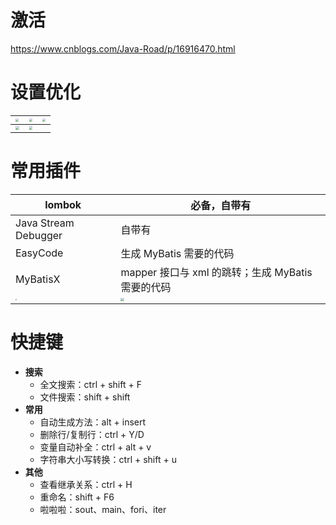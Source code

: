 # 激活

https://www.cnblogs.com/Java-Road/p/16916470.html

# 设置优化

| <img src="https://raw.githubusercontent.com/PF-Felix/ImageA/main/20231008105443.png" style="zoom:33%;" /> | <img src="https://raw.githubusercontent.com/PF-Felix/ImageA/main/20231008105532.png" style="zoom:30%;" /> | <img src="https://raw.githubusercontent.com/PF-Felix/ImageA/main/20231008105550.png" style="zoom:33%;" /> |
| ------------------------------------------------------------ | ------------------------------------------------------------ | ------------------------------------------------------------ |
| <img src="https://raw.githubusercontent.com/PF-Felix/ImageA/main/20231008105606.png" style="zoom:35%;" /> | <img src="https://raw.githubusercontent.com/PF-Felix/ImageA/main/20231008105623.png" style="zoom:33%;" /> |                                                              |

# 常用插件

| lombok                                                       | 必备，自带有                                                 |
| ------------------------------------------------------------ | ------------------------------------------------------------ |
| Java Stream Debugger                                         | 自带有                                                       |
| EasyCode                                                     | 生成 MyBatis 需要的代码                                      |
| MyBatisX                                                     | mapper 接口与 xml 的跳转；生成 MyBatis 需要的代码            |
| <img src="https://raw.githubusercontent.com/PF-Felix/ImageA/main/20231008105637.png" style="zoom:15%;" /> | <img src="https://raw.githubusercontent.com/PF-Felix/ImageA/main/20231008105656.png" style="zoom:33%;" /> |

# 快捷键

- **搜索**
  - 全文搜索：ctrl + shift + F
  - 文件搜索：shift + shift
- **常用**
  - 自动生成方法：alt + insert
  - 删除行/复制行：ctrl + Y/D
  - 变量自动补全：ctrl + alt + v
  - 字符串大小写转换：ctrl + shift + u
- **其他**
  - 查看继承关系：ctrl + H
  - 重命名：shift + F6
  - 啦啦啦：sout、main、fori、iter